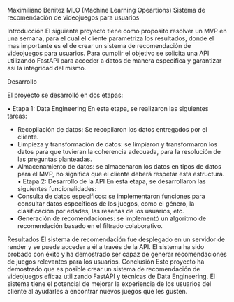 Maximiliano Benitez
MLO (Machine Learning Opeartions)
Sistema de recomendación de videojuegos para usuarios

Introducción
El siguiente proyecto tiene como proposito resolver un MVP en una semana, para el cual el cliente parametriza los resultados, donde el mas importante es el de crear un sistema de recomendación de videojuegos para usuarios. Para cumplir el objetivo se solicita una API utilizando FastAPI para acceder a datos de manera específica y garantizar así la integridad del mismo.

Desarrollo

El proyecto se desarrolló en dos etapas:

•	Etapa 1: Data Engineering
En esta etapa, se realizaron las siguientes tareas:

* Recopilación de datos: Se recopilaron los datos entregados por el cliente.
* Limpieza y transformación de datos: se limpiaron y transformaron los datos para que tuvieran la coherencia adecuada, para la resolución de las preguntas planteadas.
* Almacenamiento de datos: se almacenaron los datos en tipos de datos para el MVP, no significa que el cliente deberá respetar esta estructura.
•	Etapa 2: Desarrollo de la API
En esta etapa, se desarrollaron las siguientes funcionalidades:
* Consulta de datos específicos: se implementaron funciones para consultar datos específicos de los juegos, como el género, la clasificación por edades, las reseñas de los usuarios, etc.
* Generación de recomendaciones: se implementó un algoritmo de recomendación basado en el filtrado colaborativo.

Resultados
El sistema de recomendación fue desplegado en un servidor de render y se puede acceder a él a través de la API. El sistema ha sido probado con éxito y ha demostrado ser capaz de generar recomendaciones de juegos relevantes para los usuarios.
Conclusión
Este proyecto ha demostrado que es posible crear un sistema de recomendación de videojuegos eficaz utilizando FastAPI y técnicas de Data Engineering. El sistema tiene el potencial de mejorar la experiencia de los usuarios del cliente al ayudarles a encontrar nuevos juegos que les gusten.
